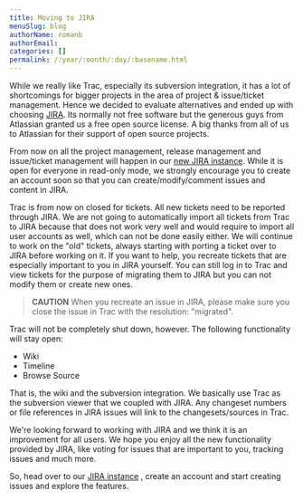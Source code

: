 ```yaml
---
title: Moving to JIRA
menuSlug: blog
authorName: romanb 
authorEmail: 
categories: []
permalink: /:year/:month/:day/:basename.html
---
```

While we really like Trac, especially its subversion integration, it has
a lot of shortcomings for bigger projects in the area of project &
issue/ticket management. Hence we decided to evaluate alternatives and
ended up with choosing [JIRA](http://www.atlassian.com/software/jira/).
Its normally not free software but the generous guys from Atlassian
granted us a free open source license. A big thanks from all of us to
Atlassian for their support of open source projects.

From now on all the project management, release management and
issue/ticket management will happen in our [new JIRA
instance](http://doctrine-project.org/jira). While it is open for
everyone in read-only mode, we strongly encourage you to create an
account soon so that you can create/modify/comment issues and content in
JIRA.

Trac is from now on closed for tickets. All new tickets need to be
reported through JIRA. We are not going to automatically import all
tickets from Trac to JIRA because that does not work very well and would
require to import all user accounts as well, which can not be done
easily either. We will continue to work on the "old" tickets, always
starting with porting a ticket over to JIRA before working on it. If you
want to help, you recreate tickets that are especially important to you
in JIRA yourself. You can still log in to Trac and view tickets for the
purpose of migrating them to JIRA but you can not modify them or create
new ones.

> **CAUTION** When you recreate an issue in JIRA, please make sure you
> close the issue in Trac with the resolution: "migrated".

Trac will not be completely shut down, however. The following
functionality will stay open:

-   Wiki
-   Timeline
-   Browse Source

That is, the wiki and the subversion integration. We basically use Trac
as the subversion viewer that we coupled with JIRA. Any changeset
numbers or file references in JIRA issues will link to the
changesets/sources in Trac.

We're looking forward to working with JIRA and we think it is an
improvement for all users. We hope you enjoy all the new functionality
provided by JIRA, like voting for issues that are important to you,
tracking issues and much more.

So, head over to our [JIRA instance](http://doctrine-project.org/jira) ,
create an account and start creating issues and explore the features.
